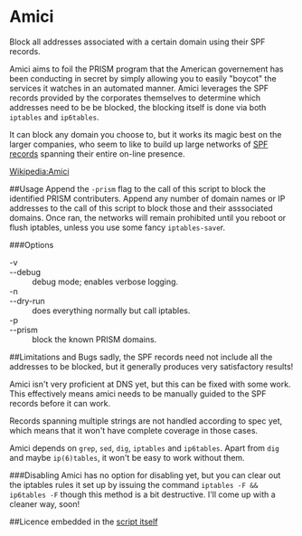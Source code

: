 Amici
=====

Block all addresses associated with a certain domain using their SPF records. 

Amici aims to foil the PRISM program that the American governement has been conducting in secret by simply allowing you to easily "boycot" the services it watches in an automated manner. Amici leverages the SPF records provided by the corporates themselves to determine which addresses need to be be blocked, the blocking itself is done via both `iptables` and `ip6tables`.

It can block any domain you choose to, but it works its magic best on the larger companies, who seem to like to build up large networks of [SPF records](https://en.wikipedia.org/wiki/Sender_Policy_Framework) spanning their entire on-line presence. 

[Wikipedia:Amici](https://en.wikipedia.org/wiki/Amici_prism)

##Usage
Append the `-prism` flag to the call of this script to block the identified PRISM contributers.
Append any number of domain names or IP addresses to the call of this script to block those and their asssociated domains.
Once ran, the networks will remain prohibited until you reboot or flush iptables, unless you use some fancy `iptables-save`r.

###Options

<dl>
  <dt>-v</dt>
  <dt>--debug</dt>
  <dd>debug mode; enables verbose logging.</dd>
  <dt>-n</dt>
  <dt>--dry-run</dt>
  <dd>does everything normally but call iptables.</dd>
  <dt>-p</dt>
  <dt>--prism</dt>
  <dd>block the known PRISM domains.</dd>
</dl>

##Limitations and Bugs
sadly, the SPF records need not include all the addresses to be blocked, but it generally produces very satisfactory results!

Amici isn't very proficient at DNS yet, but this can be fixed with some work. This effectively means amici needs to be manually guided to the SPF records before it can work.

Records spanning multiple strings are not handled according to spec yet, which means that it won't have complete coverage in those cases.

Amici depends on `grep`, `sed`, `dig`, `iptables` and `ip6tables`. Apart from `dig` and maybe `ip(6)tables`, it won't be easy to work without them.

###Disabling
Amici has no option for disabling yet, but you can clear out the iptables rules it set up by issuing the command `iptables -F && ip6tables -F` though this method is a bit destructive. I'll come up with a cleaner way, soon!

##Licence
embedded in the [script itself](https://github.com/upwhere/amici/blob/master/amici.sh)
